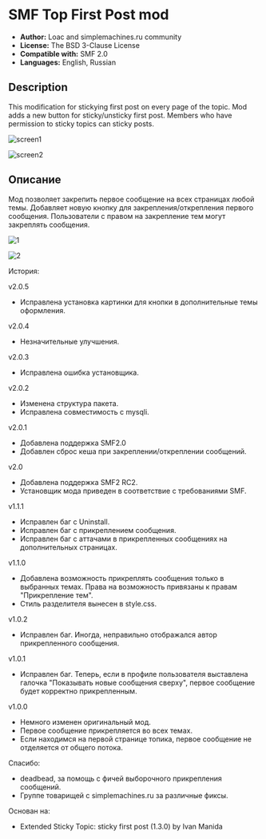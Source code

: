 # SMF Top First Post mod
* **Author:** Loac and simplemachines.ru community
* **License:** The BSD 3-Clause License
* **Compatible with:** SMF 2.0
* **Languages:** English, Russian

## Description
This modification for stickying first post on every page of the topic. Mod adds a new button for sticky/unsticky first post. Members who have permission to sticky topics can sticky posts.

![screen1](https://cloud.githubusercontent.com/assets/1187218/26079620/6bd45c58-39d4-11e7-8327-4c3a54f5a5fe.png)

![screen2](https://cloud.githubusercontent.com/assets/1187218/26079624/6f538f16-39d4-11e7-9d38-6cfe55098ce3.png)

## Описание
Мод позволяет закрепить первое сообщение на всех страницах любой темы. Добавляет новую кнопку для закрепления/открепления первого сообщения. Пользователи с правом на закрепление тем могут закреплять сообщения.
	
![1](https://cloud.githubusercontent.com/assets/1187218/26079918/7e36f26a-39d5-11e7-8a5e-ddcf361696df.png)

![2](https://cloud.githubusercontent.com/assets/1187218/26079919/7e4c4674-39d5-11e7-8dee-ace7cc9bc371.png)	

История:

v2.0.5
* Исправлена установка картинки для кнопки в дополнительные темы оформления.

v2.0.4
* Незначительные улучшения.
    
v2.0.3
* Исправлена ошибка установщика.

v2.0.2
* Изменена структура пакета.
* Исправлена совместимость с mysqli.

v2.0.1
* Добавлена поддержка SMF2.0
* Добавлен сброс кеша при закреплении/откреплении сообщений.

v2.0
* Добавлена поддержка SMF2 RC2.
* Установщик мода приведен в соответствие с требованиями SMF.

v1.1.1
* Исправлен баг с Uninstall.
* Исправлен баг с прикреплением сообщения.
* Исправлен баг с аттачами в прикрепленных сообщениях на дополнительных страницах.

v1.1.0
* Добавлена возможность прикреплять сообщения только в выбранных темах. Права на возможность привязаны к правам "Прикрепление тем".
* Стиль разделителя вынесен в style.css.

v1.0.2
* Исправлен баг. Иногда, неправильно отображался автор прикрепленного сообщения.

v1.0.1
* Исправлен баг. Теперь, если в профиле пользователя выставлена галочка "Показывать новые сообщения сверху", первое сообщение будет корректно прикрепленным.

v1.0.0
* Немного изменен оригинальный мод.
* Первое сообщение прикрепляется во всех темах.
* Если находимся на первой странице топика, первое сообщение не отделяется от общего потока.

Спасибо:

* deadbead, за помощь с фичей выборочного прикрепления сообщений.
* Группе товарищей с simplemachines.ru за различные фиксы.

Основан на:

* Extended Sticky Topic: sticky first post (1.3.0) by Ivan Manida
